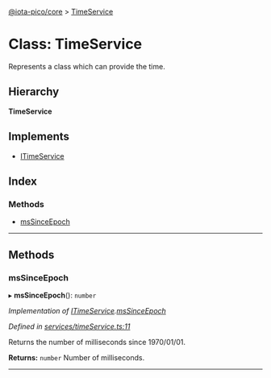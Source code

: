 [@iota-pico/core](../README.md) > [TimeService](../classes/timeservice.md)

# Class: TimeService

Represents a class which can provide the time.

## Hierarchy

**TimeService**

## Implements

* [ITimeService](../interfaces/itimeservice.md)

## Index

### Methods

* [msSinceEpoch](timeservice.md#mssinceepoch)

---

## Methods

<a id="mssinceepoch"></a>

###  msSinceEpoch

▸ **msSinceEpoch**(): `number`

*Implementation of [ITimeService](../interfaces/itimeservice.md).[msSinceEpoch](../interfaces/itimeservice.md#mssinceepoch)*

*Defined in [services/timeService.ts:11](https://github.com/iotaeco/iota-pico-core/blob/1ab2281/src/services/timeService.ts#L11)*

Returns the number of milliseconds since 1970/01/01.

**Returns:** `number`
Number of milliseconds.

___

